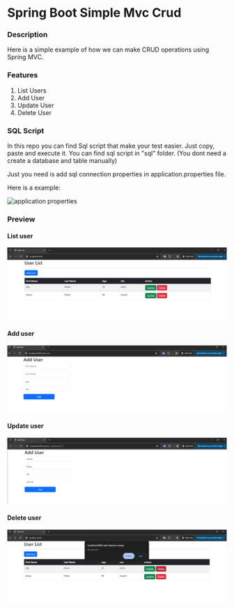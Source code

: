 # Spring Boot Simple Mvc Crud

### Description
Here is a simple example of how we can make CRUD operations using Spring MVC.  

### Features

1. List Users
2. Add User
3. Update User
4. Delete User

### SQL Script

In this repo you can find Sql script that make your test easier. Just copy, paste and execute it. You can find sql script in "sql" folder.
(You dont need a create a database and table manually)

Just you need is add sql connection properties in application.properties file.

Here is a example: 

![application properties](./images/prop.png)


### Preview

#### List user

![list](./images/list.png)

#### Add user

![add](./images/add.png)

#### Update user

![update](./images/update.png)

#### Delete user

![delete](./images/delete.png)



